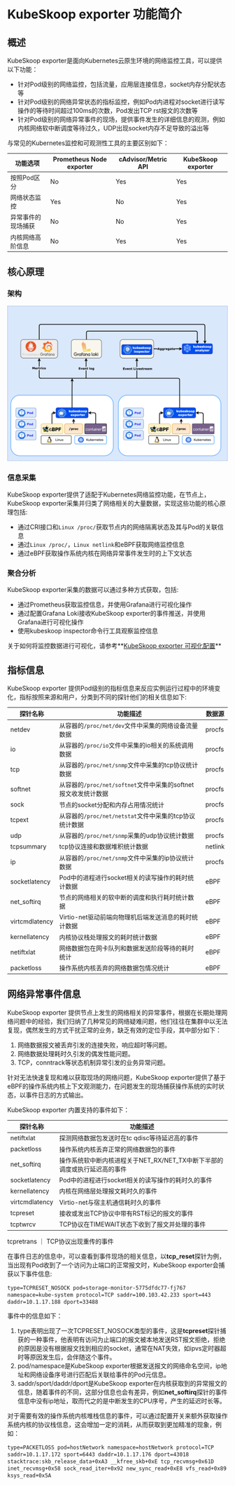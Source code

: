 # KubeSkoop exporter 功能简介

## 概述

KubeSkoop exporter是面向Kubernetes云原生环境的网络监控工具，可以提供以下功能：

* 针对Pod级别的网络监控，包括流量，应用层连接信息，socket内存分配状态等
* 针对Pod级别的网络异常状态的指标监控，例如Pod内进程对socket进行读写操作的等待时间超过100ms的次数，Pod发出TCP rst报文的次数等
* 针对Pod级别的网络异常事件的现场，提供事件发生的详细信息的观测，例如内核网络软中断调度等待过久，UDP出现socket内存不足导致的溢出等

与常见的Kubernetes监控和可观测性工具的主要区别如下：

| 功能选项          | Prometheus Node exporter     | cAdvisor/Metric API   | KubeSkoop exporter|
|------------------|------------------------------|-----------------------|-------------------|
|  按照Pod区分      | No                            | Yes                   | Yes               |
|  网络状态监控      | Yes                          | No                    |Yes                |
|  异常事件的现场捕获 | No                           | No                    | Yes               |
|  内核网络高阶信息   | No                           | Yes                   | Yes               |

## 核心原理

### 架构

![kubeskoop-exporter-structure](/img/kubeskoop-arch.png)

### 信息采集

KubeSkoop exporter提供了适配于Kubernetes网络监控功能，在节点上，KubeSkoop exporter采集并归类了网络相关的大量数据，实现这些功能的核心原理包括:

* 通过CRI接口和`Linux /proc/`获取节点内的网络隔离状态及其与Pod的关联信息
* 通过`Linux /proc/`，`Linux netlink`和eBPF获取网络监控信息
* 通过eBPF获取操作系统内核在网络异常事件发生时的上下文状态

### 聚合分析

KubeSkoop exporter采集的数据可以通过多种方式获取，包括:

* 通过Prometheus获取监控信息，并使用Grafana进行可视化操作
* 通过配置Grafana Loki接收KubeSkoop exporter的事件推送，并使用Grafana进行可视化操作
* 使用kubeskoop inspector命令行工具观察监控信息

关于如何将监控数据进行可视化，请参考**[KubeSkoop exporter 可视化配置](exporter-visualization-guide.md)**

## 指标信息

KubeSkoop exporter 提供Pod级别的指标信息来反应实例运行过程中的环境变化，指标按照来源和用户，分类到不同的探针他们的相关信息如下:

探针名称     | 功能描述 | 数据源
---------|-------------|-------------
netdev | 从容器的`/proc/net/dev`文件中采集的网络设备流量数据 |  procfs
io | 从容器的`/proc/io`文件中采集的io相关的系统调用数据 |  procfs
tcp | 从容器的`/proc/net/snmp`文件中采集的tcp协议统计数据 |  procfs
softnet | 从容器的`/proc/net/softnet`文件中采集的softnet报文收发统计数据 |  procfs
sock | 节点的socket分配和内存占用情况统计 |  procfs
tcpext | 从容器的`/proc/net/netstat`文件中采集的tcp协议统计数据 |  procfs
udp | 从容器的`/proc/net/snmp`采集的udp协议统计数据  |  procfs
tcpsummary | tcp协议连接和数据堆积统计数据 |  netlink
ip | 从容器的`/proc/net/snmp`文件中采集的ip协议统计数据  |  procfs
socketlatency | Pod中的进程进行socket相关的读写操作的耗时统计数据 |  eBPF
net_softirq | 节点的网络相关的软中断的调度和执行耗时统计数据 |  eBPF
virtcmdlatency | Virtio-net驱动前端向物理机后端发送消息的耗时统计数据 |  eBPF
kernellatency | 内核协议栈处理报文的耗时统计数据 |  eBPF
netiftxlat | 网络数据包在网卡队列和数据发送阶段等待的耗时统计 |  eBPF
packetloss | 操作系统内核丢弃的网络数据包情况统计 |  eBPF

## 网络异常事件信息

KubeSkoop exporter 提供节点上发生的网络相关的异常事件，根据在长期处理网络问题中的经验，我们归纳了几种常见的网络疑难问题，他们往往在集群中以无法复现，偶然发生的方式干扰正常的业务，缺乏有效的定位手段，其中部分如下：

1. 网络数据报文被丢弃引发的连接失败，响应超时等问题。
2. 网络数据处理耗时久引发的偶发性能问题。
3. TCP，conntrack等状态机制异常引发的业务异常问题。

针对无法快速复现和难以获取现场的网络问题，KubeSkoop exporter提供了基于eBPF的操作系统内核上下文观测能力，在问题发生的现场捕获操作系统的实时状态，以事件日志的方式输出。

KubeSkoop exporter 内置支持的事件如下：

探针名称     | 功能描述
---------|-------------
netiftxlat | 探测网络数据包发送时在tc qdisc等待延迟高的事件
packetloss | 操作系统内核丢弃正常的网络数据包的事件
net_softirq | 操作系统软中断内核进程关于NET_RX/NET_TX中断下半部的调度或执行延迟高的事件
socketlatency | Pod中的进程进行socket相关的读写操作的耗时久的事件
kernellatency | 内核在网络层处理报文耗时久的事件
virtcmdlatency | Virtio-net与宿主机通信耗时久的事件
tcpreset | 接收或发出TCP协议中带有RST标记的报文的事件
tcptwrcv  | TCP协议在TIMEWAIT状态下收到了报文并处理的事件
tcpretrans ｜ TCP协议出现重传的事件

在事件日志的信息中，可以查看到事件现场的相关信息，以**tcp_reset**探针为例，当出现有Pod收到了一个访问为止端口的正常报文时，KubeSkoop exporter会捕获以下事件信息:

```text
type=TCPRESET_NOSOCK pod=storage-monitor-5775dfdc77-fj767 namespace=kube-system protocol=TCP saddr=100.103.42.233 sport=443 daddr=10.1.17.188 dport=33488 
```

事件中的信息如下：

1. type表明出现了一次TCPRESET_NOSOCK类型的事件，这是**tcpreset**探针捕获的一种事件，他表明有访问为止端口的报文被本地发送RST报文拒绝，拒绝的原因是没有根据报文找到相应的socket，通常在NAT失效，如ipvs定时器超时等原因发生后，会伴随这个事件。
2. pod/namespace是KubeSkoop exporter根据发送报文的网络命名空间，ip地址和网络设备序号进行匹配后关联给事件的Pod元信息。
3. saddr/sport/daddr/dport是KubeSkoop exporter在内核获取到的异常报文的信息，随着事件的不同，这部分信息也会有差异，例如**net_softirq**探针的事件信息中没有ip地址，取而代之的是中断发生的CPU序号，产生的延迟时长等。

对于需要有效的操作系统内核堆栈信息的事件，可以通过配置开关来额外获取操作系统内核的协议栈信息，这会增加一定的消耗，从而获取到更加精准的现象，例如：

```text
type=PACKETLOSS pod=hostNetwork namespace=hostNetwork protocol=TCP saddr=10.1.17.172 sport=6443 daddr=10.1.17.176 dport=43018  stacktrace:skb_release_data+0xA3 __kfree_skb+0xE tcp_recvmsg+0x61D inet_recvmsg+0x58 sock_read_iter+0x92 new_sync_read+0xE8 vfs_read+0x89 ksys_read+0x5A
```
